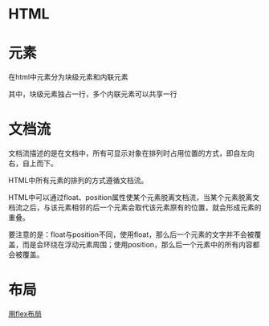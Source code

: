 # HTML

# 元素

在html中元素分为块级元素和内联元素

其中，块级元素独占一行，多个内联元素可以共享一行



# 文档流

文档流描述的是在文档中，所有可显示对象在排列时占用位置的方式，即自左向右，自上而下。

HTML中所有元素的排列的方式遵循文档流。

HTML中可以通过float、position属性使某个元素脱离文档流，当某个元素脱离文档流之后，与该元素相邻的后一个元素会取代该元素原有的位置，就会形成元素的重叠。

要注意的是：float与position不同，使用float，那么后一个元素的文字并不会被覆盖，而是会环绕在浮动元素周围；使用position，那么后一个元素中的所有内容都会被覆盖。



# 布局

[用flex布局](https://www.jianshu.com/p/05c0a25405ec)

